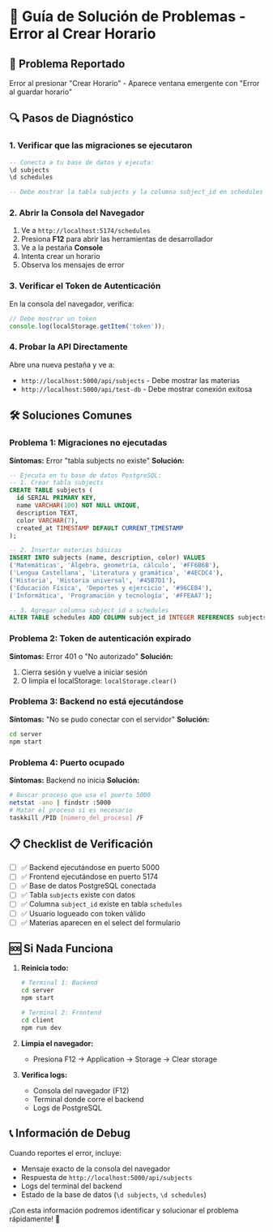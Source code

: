 # 🔧 Guía de Solución de Problemas - Error al Crear Horario

## 🚨 Problema Reportado
Error al presionar "Crear Horario" - Aparece ventana emergente con "Error al guardar horario"

## 🔍 Pasos de Diagnóstico

### 1. **Verificar que las migraciones se ejecutaron**
```sql
-- Conecta a tu base de datos y ejecuta:
\d subjects
\d schedules

-- Debe mostrar la tabla subjects y la columna subject_id en schedules
```

### 2. **Abrir la Consola del Navegador**
1. Ve a `http://localhost:5174/schedules`
2. Presiona **F12** para abrir las herramientas de desarrollador
3. Ve a la pestaña **Console**
4. Intenta crear un horario
5. Observa los mensajes de error

### 3. **Verificar el Token de Autenticación**
En la consola del navegador, verifica:
```javascript
// Debe mostrar un token
console.log(localStorage.getItem('token'));
```

### 4. **Probar la API Directamente**
Abre una nueva pestaña y ve a:
- `http://localhost:5000/api/subjects` - Debe mostrar las materias
- `http://localhost:5000/api/test-db` - Debe mostrar conexión exitosa

## 🛠️ Soluciones Comunes

### **Problema 1: Migraciones no ejecutadas**
**Síntomas:** Error "tabla subjects no existe"
**Solución:**
```sql
-- Ejecuta en tu base de datos PostgreSQL:
-- 1. Crear tabla subjects
CREATE TABLE subjects (
  id SERIAL PRIMARY KEY,
  name VARCHAR(100) NOT NULL UNIQUE,
  description TEXT,
  color VARCHAR(7),
  created_at TIMESTAMP DEFAULT CURRENT_TIMESTAMP
);

-- 2. Insertar materias básicas
INSERT INTO subjects (name, description, color) VALUES 
('Matemáticas', 'Álgebra, geometría, cálculo', '#FF6B6B'),
('Lengua Castellana', 'Literatura y gramática', '#4ECDC4'),
('Historia', 'Historia universal', '#45B7D1'),
('Educación Física', 'Deportes y ejercicio', '#96CEB4'),
('Informática', 'Programación y tecnología', '#FFEAA7');

-- 3. Agregar columna subject_id a schedules
ALTER TABLE schedules ADD COLUMN subject_id INTEGER REFERENCES subjects(id);
```

### **Problema 2: Token de autenticación expirado**
**Síntomas:** Error 401 o "No autorizado"
**Solución:**
1. Cierra sesión y vuelve a iniciar sesión
2. O limpia el localStorage: `localStorage.clear()`

### **Problema 3: Backend no está ejecutándose**
**Síntomas:** "No se pudo conectar con el servidor"
**Solución:**
```bash
cd server
npm start
```

### **Problema 4: Puerto ocupado**
**Síntomas:** Backend no inicia
**Solución:**
```bash
# Buscar proceso que usa el puerto 5000
netstat -ano | findstr :5000
# Matar el proceso si es necesario
taskkill /PID [número_del_proceso] /F
```

## 📋 Checklist de Verificación

- [ ] ✅ Backend ejecutándose en puerto 5000
- [ ] ✅ Frontend ejecutándose en puerto 5174
- [ ] ✅ Base de datos PostgreSQL conectada
- [ ] ✅ Tabla `subjects` existe con datos
- [ ] ✅ Columna `subject_id` existe en tabla `schedules`
- [ ] ✅ Usuario logueado con token válido
- [ ] ✅ Materias aparecen en el select del formulario

## 🆘 Si Nada Funciona

1. **Reinicia todo:**
   ```bash
   # Terminal 1: Backend
   cd server
   npm start
   
   # Terminal 2: Frontend  
   cd client
   npm run dev
   ```

2. **Limpia el navegador:**
   - Presiona F12 → Application → Storage → Clear storage

3. **Verifica logs:**
   - Consola del navegador (F12)
   - Terminal donde corre el backend
   - Logs de PostgreSQL

## 📞 Información de Debug

Cuando reportes el error, incluye:
- Mensaje exacto de la consola del navegador
- Respuesta de `http://localhost:5000/api/subjects`
- Logs del terminal del backend
- Estado de la base de datos (`\d subjects`, `\d schedules`)

¡Con esta información podremos identificar y solucionar el problema rápidamente! 🚀
